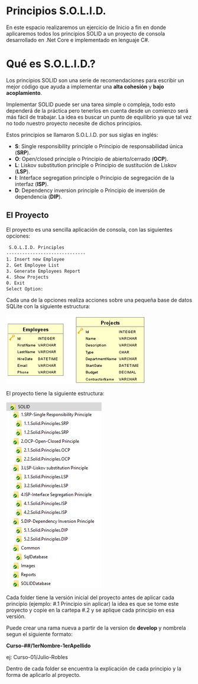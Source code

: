# Principios S.O.L.I.D.
En este espacio realizaremos un ejercicio de Inicio a fin en donde aplicaremos todos los principios SOLID a un proyecto de consola desarrollado en .Net Core e implementado en lenguaje C#.

# Qué es S.O.L.I.D.?
Los principios SOLID son una serie de recomendaciones para escribir un mejor código que ayuda a implementar una **alta cohesión** y **bajo acoplamiento**.

Implementar SOLID puede ser una tarea simple o compleja, todo esto dependerá de la práctica pero tenerlos en cuenta desde un comienzo será más fácil de trabajar. La idea es buscar un punto de equilibrio ya que tal vez no todo nuestro proyecto necesite de dichos principios.

Estos principios se llamaron S.O.L.I.D. por sus siglas en inglés:

* **S**: Single responsibility principle o Principio de responsabilidad única (**SRP**).
* **O**: Open/closed principle o Principio de abierto/cerrado (**OCP**).
* **L**: Liskov substitution principle o Principio de sustitución de Liskov (**LSP**).
* **I**: Interface segregation principle o Principio de segregación de la interfaz (**ISP**).
* **D**: Dependency inversion principle o Principio de inversión de dependencia (**DIP**).


## El Proyecto
El proyecto es una sencilla aplicación de consola, con las siguientes opciones:

     S.O.L.I.D. Principles
    ------------------------------
    1. Insert new Employee
    2. Get Employee List
    3. Generate Employees Report
    4. Show Projects
    0. Exit
    Select Option:


Cada una de la opciones realiza acciones sobre una pequeña base de datos SQLite con la siguiente estructura:

![Modelo De Datos](https://github.com/Jucer74/SOLID/blob/develop/Images/SOLIDDB-MER.png)

El proyecto tiene la siguiente estructura:

![Modelo De Datos](https://github.com/Jucer74/SOLID/blob/develop/Images/Project-Structure.png)

Cada folder tiene la versión inicial del proyecto antes de aplicar cada principio (ejemplo: #.1 Principio sin aplicar) la idea es que se tome este proyecto y copie en la cartepa #.2 y se aplique cada principio en esa versión.

Puede crear una rama nueva a partir de la version de **develop** y nombrela segun el siguiente formato:

**Curso-##/1erNombre-1erApellido**

ej: Curso-01/Julio-Robles

Dentro de cada folder se encuentra la explicación de cada principio y la forma de aplicarlo al proyecto.